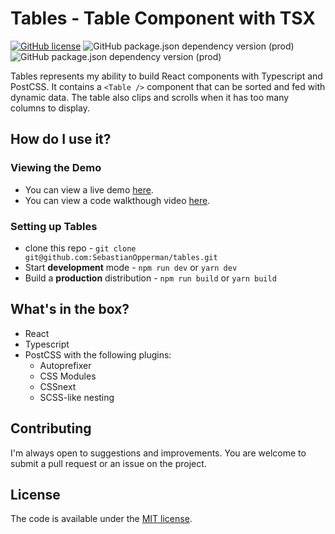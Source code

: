 # Tables - Table Component with TSX
[![GitHub license](https://img.shields.io/github/license/codilation/wordpress-theme-boilerplate)](https://github.com/codiltion/wordpress-theme-boilerplate/blob/master/LICENSE)
![GitHub package.json dependency version (prod)](https://img.shields.io/github/package-json/dependency-version/sebastianopperman/tables/react)
![GitHub package.json dependency version (prod)](https://img.shields.io/github/package-json/dependency-version/sebastianopperman/tables/typescript)

Tables represents my ability to build React components with Typescript and PostCSS. It contains a `<Table />` component that can be sorted and fed with dynamic data. The table also clips and scrolls when it has too many columns to display.

## How do I use it?

### Viewing the Demo

- You can view a live demo [here](https://sebastianopperman.github.io/tables).
- You can view a code walkthough video [here](https://sebastianopperman.github.io/tables).

### Setting up Tables

- clone this repo - `git clone git@github.com:SebastianOpperman/tables.git`
- Start **development** mode - `npm run dev` or `yarn dev`
- Build a **production** distribution - `npm run build` or `yarn build`

## What's in the box?

- React
- Typescript
- PostCSS with the following plugins:
	- Autoprefixer
	- CSS Modules
	- CSSnext
	- SCSS-like nesting

## Contributing

I'm always open to suggestions and improvements. You are welcome to submit a pull request or an issue on the project.

## License

The code is available under the [MIT license](LICENSE.txt).